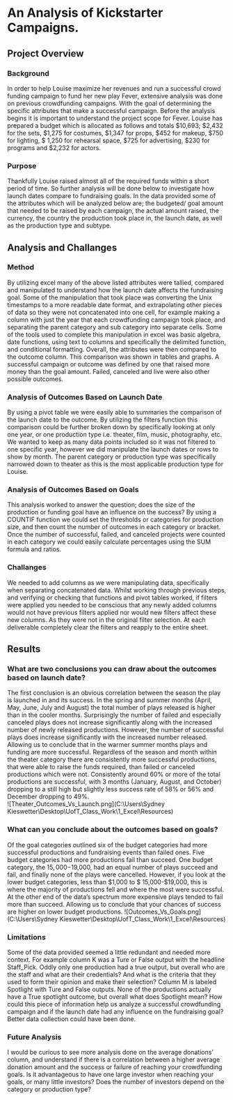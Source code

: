 # An Analysis of Kickstarter Campaigns. 
## Project Overview 
### Background 
In order to help Louise maximize her revenues and run a successful crowd funding campaign to fund her new play Fever, extensive analysis was done on previous crowdfunding campaigns. With the goal of determining the specific attributes that make a successful campaign.  Before the analysis begins it is important to understand the project scope for Fever. Louise has prepared a budget which is allocated as follows and totals $10,693; $2,432 for the sets, $1,275 for costumes, $1,347 for props, $452 for makeup, $750 for lighting, $ 1,250 for rehearsal space, $725 for advertising, $230 for programs and $2,232 for actors.  
### Purpose 
Thankfully Louise raised almost all of the required funds within a short period of time. So further analysis will be done below to investigate how launch dates compare to fundraising goals. In the data provided some of the attributes which will be analyzed below are; the budgeted/ goal amount that needed to be raised by each campaign, the actual amount raised, the currency, the country the production took place in, the launch date, as well as the production type and subtype. 
## Analysis and Challanges 
### Method 
By utilizing excel many of the above listed attributes were tallied, compared and manipulated to understand how the launch date affects the fundraising goal. Some of the manipulation that took place was converting the Unix timestamps to a more readable date format, and extrapolating other pieces of data so they were not concatenated into one cell, for example making a column with just the year that each crowdfunding campaign took place, and separating the parent category and sub category into separate cells. Some of the tools used to complete this manipulation in excel was basic algebra, date functions, using text to columns and specifically the delimited function, and conditional formatting. Overall, the attributes were then compared to the outcome column. This comparison was shown in tables and graphs. A successful campaign or outcome was defined by one that raised more money than the goal amount. Failed, canceled and live were also other possible outcomes. 
### Analysis of Outcomes Based on Launch Date
By using a pivot table we were easily able to summaries the comparison of the launch date to the outcome. By utilizing the filters function this comparison could be further broken down by specifically looking at only one year, or one production type i.e. theater, film, music, photography, etc. We wanted to keep as many data points included so it was not filtered to one specific year, however we did manipulate the launch dates or rows to show by month. The parent category or production type was specifically narrowed down to theater as this is the most applicable production type for Louise.  
### Analysis of Outcomes Based on Goals 
This analysis worked to answer the question; does the size of the production or funding goal have an influence on the success? By using a COUNTIF function we could set the thresholds or categories for production size, and then count the number of outcomes in each category or bracket. Once the number of successful, failed, and canceled projects were counted in each category we could easily calculate percentages using the SUM formula and ratios.   
### Challanges 
We needed to add columns as we were manipulating data, specifically when separating concatenated data. Whilst working through previous steps, and verifying or checking that functions and pivot tables worked, if filters were applied you needed to be conscious that any newly added columns would not have previous filters applied nor would new filters affect these new columns. As they were not in the original filter selection. At each deliverable completely clear the filters and reapply to the entire sheet. 
## Results 
### What are two conclusions you can draw about the outcomes based on launch date? 
The first conclusion is an obvious correlation between the season the play is launched in and its success. In the spring and summer months (April, May, June, July and August) the total number of plays released is higher than in the cooler months. Surprisingly the number of failed and especially canceled plays does not increase significantly along with the increased number of newly released productions. However, the number of successful plays does increase significantly with the increased number released. Allowing us to conclude that in the warmer summer months plays and funding are more successful.
Regardless of the season and month within the theater category there are consistently more successful productions, that were able to raise the funds required, than failed or canceled productions which were not. Consistently around 60% or more of the total productions are successful, with 3 months (January, August, and October) dropping to a still high but slightly less success rate of 58% or 56% and December dropping to 49%.  
![Theater_Outcomes_Vs_Launch.png](C:\Users\Sydney Kieswetter\Desktop\UofT_Class_Work\1_Excel\Resources)
### What can you conclude about the outcomes based on goals? 
Of the goal categories outlined six of the budget categories had more successful productions and fundraising events than failed ones. Five budget categories had more productions fail than succeed. One budget category, the $15,000-$19,000, had an equal number of plays succeed and fail, and finally none of the plays were cancelled.  However, if you look at the lower budget categories, less than $1,000 to $ 15,000-$19,000, this is where the majority of productions fell and where the most were successful. At the other end of the data’s spectrum more expensive plays tended to fail more than succeed. Allowing us to conclude that your chances of success are higher on lower budget productions. 
![Outcomes_Vs_Goals.png](C:\Users\Sydney Kieswetter\Desktop\UofT_Class_Work\1_Excel\Resources)
### Limitations
Some of the data provided seemed a little redundant and needed more context. For example column K was a Ture or False output with the headline Staff_Pick. Oddly only one production had a true output, but overall who are the staff and what are their credentials? And what is the criteria that they used to form their opinion and make their selection? Column M is labeled Spotlight with Ture and False outputs. None of the productions actually have a True spotlight outcome, but overall what does Spotlight mean? How could this piece of information help us analyze a successful crowdfunding campaign and if the launch date had any influence on the fundraising goal? Better data collection could have been done.  
### Future Analysis 
I would be curious to see more analysis done on the average donations’ column, and understand if there is a correlation between a higher average donation amount and the success or failure of reaching your crowdfunding goals. Is it advantageous to have one large investor when reaching your goals, or many little investors?  Does the number of investors depend on the category or production type? 
